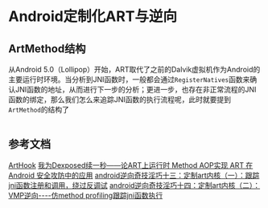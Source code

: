 # Android定制化ART与逆向

> 

## ArtMethod结构

从Android 5.0（Lollipop）开始，ART取代了之前的Dalvik虚拟机作为Android的主要运行时环境。当分析到JNI函数时，一般都会通过`RegisterNatives`函数来确认JNI函数的地址，从而进行下一步的分析；更进一步，也存在非正常流程的JNI函数的绑定，那么我们怎么来追踪JNI函数的执行流程呢，此时就要提到`ArtMethod`的结构了

```c

```

## 参考文档

[ArtHook](https://github.com/mar-v-in/ArtHook)
[我为Dexposed续一秒——论ART上运行时 Method AOP实现 ](https://weishu.me/2017/11/23/dexposed-on-art/)
[ART 在 Android 安全攻防中的应用](https://evilpan.com/2021/12/26/art-internal/)
[android逆向奇技淫巧十三：定制art内核（一）：跟踪jni函数注册和调用，绕过反调试](https://www.cnblogs.com/theseventhson/p/14952092.html)
[android逆向奇技淫巧十四：定制art内核（二）：VMP逆向----仿method profiling跟踪jni函数执行](https://www.cnblogs.com/theseventhson/p/14961107.html)